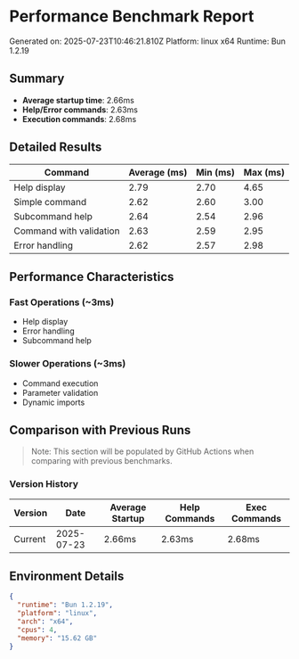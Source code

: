 # Performance Benchmark Report

Generated on: 2025-07-23T10:46:21.810Z
Platform: linux x64
Runtime: Bun 1.2.19

## Summary

- **Average startup time**: 2.66ms
- **Help/Error commands**: 2.63ms
- **Execution commands**: 2.68ms

## Detailed Results

| Command | Average (ms) | Min (ms) | Max (ms) |
|---------|-------------|----------|----------|
| Help display | 2.79 | 2.70 | 4.65 |
| Simple command | 2.62 | 2.60 | 3.00 |
| Subcommand help | 2.64 | 2.54 | 2.96 |
| Command with validation | 2.63 | 2.59 | 2.95 |
| Error handling | 2.62 | 2.57 | 2.98 |

## Performance Characteristics

### Fast Operations (~3ms)
- Help display
- Error handling
- Subcommand help

### Slower Operations (~3ms)
- Command execution
- Parameter validation
- Dynamic imports

## Comparison with Previous Runs

> Note: This section will be populated by GitHub Actions when comparing with previous benchmarks.

### Version History

| Version | Date | Average Startup | Help Commands | Exec Commands |
|---------|------|-----------------|---------------|---------------|
| Current | 2025-07-23 | 2.66ms | 2.63ms | 2.68ms |

## Environment Details

```json
{
  "runtime": "Bun 1.2.19",
  "platform": "linux",
  "arch": "x64",
  "cpus": 4,
  "memory": "15.62 GB"
}
```
